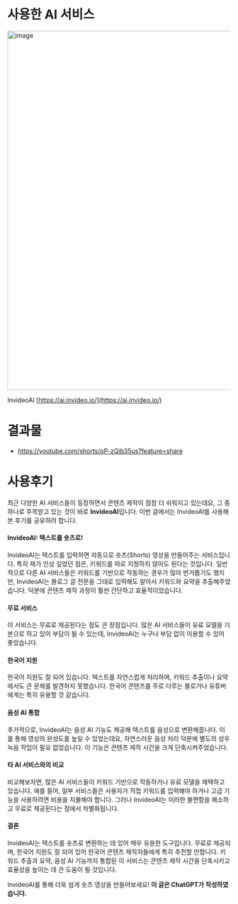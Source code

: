 # 사용한 AI 서비스

<img width="812" alt="image" src="https://github.com/sipe-team/2-2_Al-Jal-Ddak/assets/79236624/2f2ccb35-a99e-4e89-b324-25661ac32d85">

InvideoAI [https://ai.invideo.io/](https://ai.invideo.io/)

# 결과물

- https://youtube.com/shorts/pP-zQib35us?feature=share

# 사용후기

최근 다양한 AI 서비스들이 등장하면서 콘텐츠 제작이 점점 더 쉬워지고 있는데요, 그 중 하나로 주목받고 있는 것이 바로 **InvideoAI**입니다. 이번 글에서는 InvideoAI를 사용해 본 후기를 공유하려 합니다.

#### InvideoAI: 텍스트를 숏츠로!

InvideoAI는 텍스트를 입력하면 자동으로 숏츠(Shorts) 영상을 만들어주는 서비스입니다. 특히 제가 인상 깊었던 점은, 키워드를 따로 지정하지 않아도 된다는 것입니다. 일반적으로 다른 AI 서비스들은 키워드를 기반으로 작동하는 경우가 많아 번거롭기도 했지만, InvideoAI는 블로그 글 전문을 그대로 입력해도 알아서 키워드와 요약을 추출해주었습니다. 덕분에 콘텐츠 제작 과정이 훨씬 간단하고 효율적이었습니다.

#### 무료 서비스

이 서비스는 무료로 제공된다는 점도 큰 장점입니다. 많은 AI 서비스들이 유료 모델을 기본으로 하고 있어 부담이 될 수 있는데, InvideoAI는 누구나 부담 없이 이용할 수 있어 좋았습니다.

#### 한국어 지원

한국어 지원도 잘 되어 있습니다. 텍스트를 자연스럽게 처리하며, 키워드 추출이나 요약에서도 큰 문제를 발견하지 못했습니다. 한국어 콘텐츠를 주로 다루는 블로거나 유튜버에게는 특히 유용할 것 같습니다.

#### 음성 AI 통합

추가적으로, InvideoAI는 음성 AI 기능도 제공해 텍스트를 음성으로 변환해줍니다. 이를 통해 영상의 완성도를 높일 수 있었는데요, 자연스러운 음성 처리 덕분에 별도의 성우 녹음 작업이 필요 없었습니다. 이 기능은 콘텐츠 제작 시간을 크게 단축시켜주었습니다.

#### 타 AI 서비스와의 비교

비교해보자면, 많은 AI 서비스들이 키워드 기반으로 작동하거나 유료 모델을 채택하고 있습니다. 예를 들어, 일부 서비스들은 사용자가 직접 키워드를 입력해야 하거나 고급 기능을 사용하려면 비용을 지불해야 합니다. 그러나 InvideoAI는 이러한 불편함을 해소하고 무료로 제공된다는 점에서 차별화됩니다.

#### 결론

InvideoAI는 텍스트를 숏츠로 변환하는 데 있어 매우 유용한 도구입니다. 무료로 제공되며, 한국어 지원도 잘 되어 있어 한국어 콘텐츠 제작자들에게 특히 추천할 만합니다. 키워드 추출과 요약, 음성 AI 기능까지 통합된 이 서비스는 콘텐츠 제작 시간을 단축시키고 효율성을 높이는 데 큰 도움이 될 것입니다.

InvideoAI를 통해 더욱 쉽게 숏츠 영상을 만들어보세요!
**이 글은 ChatGPT가 작성하였습니다.**
